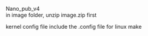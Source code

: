 Nano_pub_v4  
in image folder, unzip image.zip first  

kernel config file include the .config file for linux make